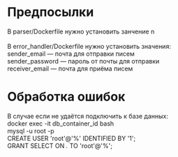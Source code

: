 Предпосылки
=========

В parser/Dockerfile нужно установить занчение n \
\
В error_handler/Dockerfile нужно установить значения: \
sender_email — почта для отправки писем \
sender_password — пароль от почты для отправки \
receiver_email — почта для приёма писем


Обработка ошибок
=========
В случае если не удаётся подключить к базе данных:\
docker exec -it db_container_id bash\
mysql -u root -p\
CREATE USER 'root'@'%' IDENTIFIED BY '1';\
GRANT SELECT ON *.* TO 'root'@'%';
